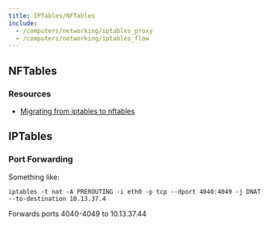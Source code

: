 ```yaml
---
title: IPTables/NFTables
include:
  - /computers/networking/iptables_proxy
  - /computers/networking/iptables_flow
---
```


## NFTables

### Resources

* [Migrating from iptables to nftables](https://wiki.nftables.org/wiki-nftables/index.php/Moving_from_iptables_to_nftables)

## IPTables

### Port Forwarding

Something like:

```
iptables -t nat -A PREROUTING -i eth0 -p tcp --dport 4040:4049 -j DNAT --to-destination 10.13.37.4
```

Forwards ports 4040-4049 to 10.13.37.44
